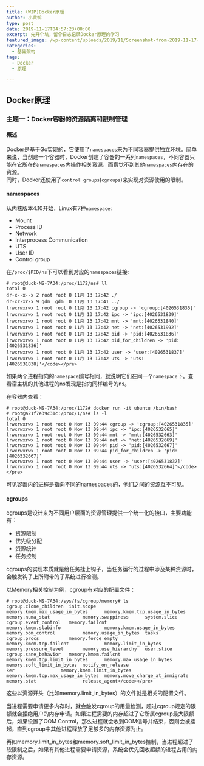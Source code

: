 ```yaml
---
title: (WIP)Docker原理
author: 小黄鸭
type: post
date: 2019-11-17T04:57:23+00:00
excerpt: 先开个坑，留个日志记录Docker原理的学习
featured_image: /wp-content/uploads/2019/11/Screenshot-from-2019-11-17-12-56-26.png
categories:
  - 基础架构
tags:
  - Docker
  - 原理

---
```

## Docker原理

### 主题一：Docker容器的资源隔离和限制管理

#### 概述

Docker是基于Go实现的，它使用了`namespaces`来为不同容器提供独立环境。简单来说，当创建一个容器时，Docker创建了容器的一系列`namespaces`，不同容器只能在它所在的`namespaces`内操作相关资源，而察觉不到其他`namespaces`内存在的资源。  
同时，Docker还使用了`control groups`(`cgroups`)来实现对资源使用的限制。

#### namespaces

从内核版本4.10开始，Linux有7种`namespace`:

  * Mount
  * Process ID
  * Network
  * Interprocess Communication
  * UTS
  * User ID
  * Control group

在`/proc/$PID/ns`下可以看到对应的`namespaces`链接:

```
# root@duck-MS-7A34:/proc/1172/ns# ll
total 0
dr-x--x--x 2 root root 0 11月 13 17:42 ./
dr-xr-xr-x 9 gdm  gdm  0 11月 13 17:41 ../
lrwxrwxrwx 1 root root 0 11月 13 17:42 cgroup -> 'cgroup:[4026531835]'
lrwxrwxrwx 1 root root 0 11月 13 17:42 ipc -> 'ipc:[4026531839]'
lrwxrwxrwx 1 root root 0 11月 13 17:42 mnt -> 'mnt:[4026531840]'
lrwxrwxrwx 1 root root 0 11月 13 17:42 net -> 'net:[4026531992]'
lrwxrwxrwx 1 root root 0 11月 13 17:42 pid -> 'pid:[4026531836]'
lrwxrwxrwx 1 root root 0 11月 13 17:42 pid_for_children -> 'pid:[4026531836]'
lrwxrwxrwx 1 root root 0 11月 13 17:42 user -> 'user:[4026531837]'
lrwxrwxrwx 1 root root 0 11月 13 17:42 uts -> 'uts:[4026531838]'</code></pre>

```
如果两个进程指向的`namespace`编号相同，就说明它们在同一个`namespace`下。查看宿主机的其他进程的ns发现是指向同样编号的ns。

在容器内查看：

```
# root@duck-MS-7A34:/proc/1172# docker run -it ubuntu /bin/bash
# root@a21f7e39c31c:/proc/1/ns# ls -l
total 0
lrwxrwxrwx 1 root root 0 Nov 13 09:44 cgroup -> 'cgroup:[4026531835]'
lrwxrwxrwx 1 root root 0 Nov 13 09:44 ipc -> 'ipc:[4026532665]'
lrwxrwxrwx 1 root root 0 Nov 13 09:44 mnt -> 'mnt:[4026532663]'
lrwxrwxrwx 1 root root 0 Nov 13 09:44 net -> 'net:[4026532669]'
lrwxrwxrwx 1 root root 0 Nov 13 09:44 pid -> 'pid:[4026532667]'
lrwxrwxrwx 1 root root 0 Nov 13 09:44 pid_for_children -> 'pid:[4026532667]'
lrwxrwxrwx 1 root root 0 Nov 13 09:44 user -> 'user:[4026531837]'
lrwxrwxrwx 1 root root 0 Nov 13 09:44 uts -> 'uts:[4026532664]'</code></pre>

```
可见容器内的进程是指向不同的namespaces的，他们之间的资源互不可见。

#### cgroups

cgroups是设计来为不同用户层面的资源管理提供一个统一化的接口，主要功能有：

  * 资源限制
  * 优先级分配
  * 资源统计
  * 任务控制

cgroups的实现本质就是给任务挂上钩子，当任务运行的过程中涉及某种资源时，会触发钩子上所附带的子系统进行检测。

以Memory相关控制为例，cgroup有对应的配置文件：

```
# root@duck-MS-7A34:/sys/fs/cgroup/memory# ls
cgroup.clone_children  init.scope                  memory.kmem.max_usage_in_bytes      memory.kmem.tcp.usage_in_bytes   memory.numa_stat            memory.swappiness      system.slice
cgroup.event_control   memory.failcnt              memory.kmem.slabinfo                memory.kmem.usage_in_bytes       memory.oom_control          memory.usage_in_bytes  tasks
cgroup.procs           memory.force_empty          memory.kmem.tcp.failcnt             memory.limit_in_bytes            memory.pressure_level       memory.use_hierarchy   user.slice
cgroup.sane_behavior   memory.kmem.failcnt         memory.kmem.tcp.limit_in_bytes      memory.max_usage_in_bytes        memory.soft_limit_in_bytes  notify_on_release
ker                 memory.kmem.limit_in_bytes  memory.kmem.tcp.max_usage_in_bytes  memory.move_charge_at_immigrate  memory.stat                 release_agent</code></pre>

```
这些以资源开头（比如memory.limit\_in\_bytes）的文件就是相关的配置文件。

当进程需要申请更多内存时，就会触发cgroup的用量检测，超过cgroup规定的限额就会拒绝用户的内存申请。如果进程需要的内存超过了它所属cgroup最大限额后，如果设置了OOM Control，那么进程就会收到OOM信号并结束，否则会被挂起，直到cgroup中其他进程释放了足够多的内存资源为止。

再如memory.limit\_in\_bytes和memory.soft\_limit\_in_bytes控制，当进程超过了软限制之后，如果有其他进程需要申请资源，系统会优先回收超额的进程占用的内存资源。
